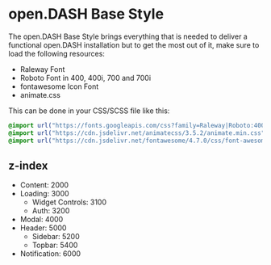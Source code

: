 # open.DASH Base Style

The open.DASH Base Style brings everything that is needed to deliver a functional open.DASH installation but to get the most out of it, make sure to load the following resources:

- Raleway Font
- Roboto Font in 400, 400i, 700 and 700i
- fontawesome Icon Font
- animate.css

This can be done in your CSS/SCSS file like this:

```css
@import url("https://fonts.googleapis.com/css?family=Raleway|Roboto:400,400i,700,700i");
@import url("https://cdn.jsdelivr.net/animatecss/3.5.2/animate.min.css");
@import url("https://cdn.jsdelivr.net/fontawesome/4.7.0/css/font-awesome.min.css");
```

## z-index

- Content: 2000
- Loading: 3000
  - Widget Controls: 3100
  - Auth: 3200
- Modal: 4000
- Header: 5000
  - Sidebar: 5200
  - Topbar: 5400
- Notification: 6000
